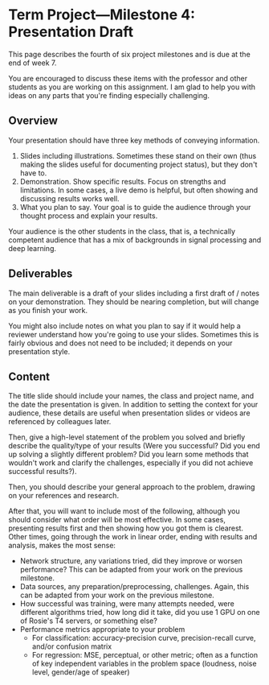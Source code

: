 # Term Project—Milestone 4: Presentation Draft

This page describes the fourth of six project milestones and is due at the end of week 7.

You are encouraged to discuss these items with the professor and other students as you are working on this assignment. I am glad to help you with ideas on any parts that you're finding especially challenging.

## Overview

Your presentation should have three key methods of conveying information.
1. Slides including illustrations. Sometimes these stand on their own (thus making the slides useful for documenting project status), but they don't have to.
1. Demonstration. Show specific results. Focus on strengths and limitations. In some cases, a live demo is helpful, but often showing and discussing results works well.
1. What you plan to say. Your goal is to guide the audience through your thought process and explain your results.

Your audience is the other students in the class, that is, a technically competent audience that has a mix of backgrounds in signal processing and deep learning.

## Deliverables

The main deliverable is a draft of your slides including a first draft of / notes on your demonstration. They should be nearing completion, but will change as you finish your work.

You might also include notes on what you plan to say if it would help a reviewer understand how you're going to use your slides. Sometimes this is fairly obvious and does not need to be included; it depends on your presentation style.

## Content

The title slide should include your names, the class and project name, and the date the presentation is given. In addition to setting the context for your audience, these details are useful when presentation slides or videos are referenced by colleagues later.

Then, give a high-level statement of the problem you solved and briefly describe the quality/type of your results (Were you successful? Did you end up solving a slightly different problem? Did you learn some methods that wouldn't work and clarify the challenges, especially if you did not achieve successful results?).

Then, you should describe your general approach to the problem, drawing on your references and research.

After that, you will want to include most of the following, although you should consider what order will be most effective. In some cases, presenting results first and then showing how you got them is clearest. Other times, going through the work in linear order, ending with results and analysis, makes the most sense:
* Network structure, any variations tried, did they improve or worsen performance? This can be adapted from your work on the previous milestone.
* Data sources, any preparation/preprocessing, challenges. Again, this can be adapted from your work on the previous milestone.
* How successful was training, were many attempts needed, were different algorithms tried, how long did it take, did you use 1 GPU on one of Rosie's T4 servers, or something else?
* Performance metrics appropriate to your problem
  * For classification: accuracy-precision curve, precision-recall curve, and/or confusion matrix
  * For regression: MSE, perceptual, or other metric; often as a function of key independent variables in the problem space (loudness, noise level, gender/age of speaker)
